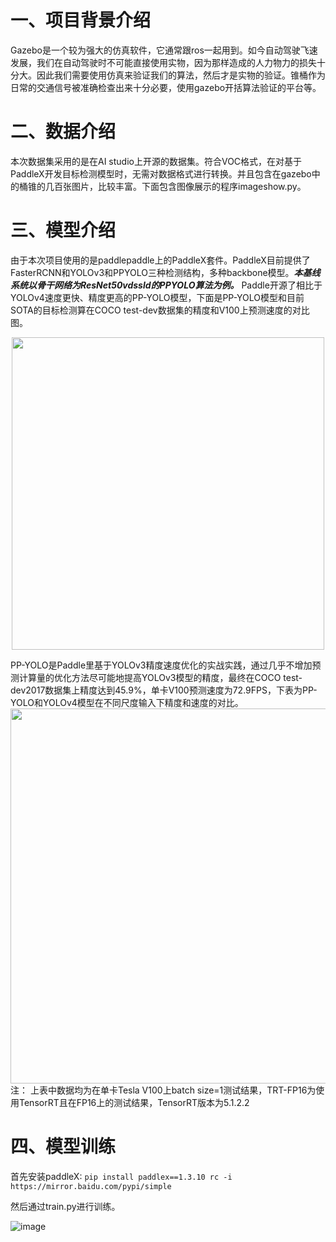 # 一、项目背景介绍
Gazebo是一个较为强大的仿真软件，它通常跟ros一起用到。如今自动驾驶飞速发展，我们在自动驾驶时不可能直接使用实物，因为那样造成的人力物力的损失十分大。因此我们需要使用仿真来验证我们的算法，然后才是实物的验证。锥桶作为日常的交通信号被准确检查出来十分必要，使用gazebo开括算法验证的平台等。

# 二、数据介绍
本次数据集采用的是在AI studio上开源的数据集。符合VOC格式，在对基于PaddleX开发目标检测模型时，无需对数据格式进行转换。并且包含在gazebo中的桶锥的几百张图片，比较丰富。下面包含图像展示的程序imageshow.py。

# 三、模型介绍
由于本次项目使用的是paddlepaddle上的PaddleX套件。PaddleX目前提供了FasterRCNN和YOLOv3和PPYOLO三种检测结构，多种backbone模型。***本基线系统以骨干网络为ResNet50vdssld的PPYOLO算法为例。***
Paddle开源了相比于YOLOv4速度更快、精度更高的PP-YOLO模型，下面是PP-YOLO模型和目前SOTA的目标检测算在COCO test-dev数据集的精度和V100上预测速度的对比图。
    <div align="center">
  <img src="https://ai-studio-static-online.cdn.bcebos.com/2b3d6009198346078cc5e735839a579f32a58edaf25344fe96d3ad3efe79940b" width=500>
</div>
PP-YOLO是Paddle里基于YOLOv3精度速度优化的实战实践，通过几乎不增加预测计算量的优化方法尽可能地提高YOLOv3模型的精度，最终在COCO test-dev2017数据集上精度达到45.9%，单卡V100预测速度为72.9FPS，下表为PP-YOLO和YOLOv4模型在不同尺度输入下精度和速度的对比。
<div align="center">
  <img src="https://ai-studio-static-online.cdn.bcebos.com/f0effff830c64e90a0ea228ef5a8504dbe98be12350946fc96a640c08eec00dc" width=600>
</div>
注： 上表中数据均为在单卡Tesla V100上batch size=1测试结果，TRT-FP16为使用TensorRT且在FP16上的测试结果，TensorRT版本为5.1.2.2

# 四、模型训练
首先安装paddleX:
`pip install paddlex==1.3.10 rc -i https://mirror.baidu.com/pypi/simple`

然后通过train.py进行训练。

![image](https://user-images.githubusercontent.com/78524771/155888023-5aa200c3-9e82-4477-92c9-2891677599d4.png)
